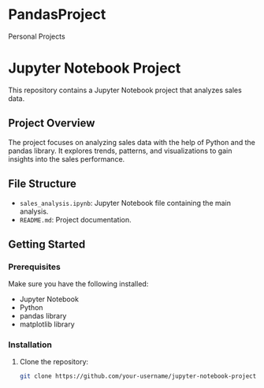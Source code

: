 # PandasProject
Personal Projects 
# Jupyter Notebook Project

This repository contains a Jupyter Notebook project that analyzes sales data.

## Project Overview

The project focuses on analyzing sales data with the help of Python and the pandas library. It explores trends, patterns, and visualizations to gain insights into the sales performance.

## File Structure

- `sales_analysis.ipynb`: Jupyter Notebook file containing the main analysis.
- `README.md`: Project documentation.

## Getting Started

### Prerequisites

Make sure you have the following installed:

- Jupyter Notebook
- Python
- pandas library
- matplotlib library

### Installation

1. Clone the repository:

   ```bash
   git clone https://github.com/your-username/jupyter-notebook-project.git

